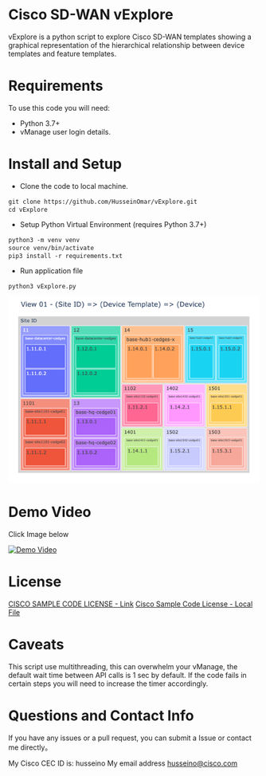 # Cisco SD-WAN vExplore

vExplore is a python script to explore Cisco SD-WAN templates showing a graphical representation of the hierarchical relationship between device templates and feature templates.

# Requirements

To use this code you will need:

- Python 3.7+
- vManage user login details.

# Install and Setup

- Clone the code to local machine.

```
git clone https://github.com/HusseinOmar/vExplore.git
cd vExplore
```

- Setup Python Virtual Environment (requires Python 3.7+)

```
python3 -m venv venv
source venv/bin/activate
pip3 install -r requirements.txt
```

- Run application file

```
python3 vExplore.py
```

![image](https://github.com/HusseinOmar/vExplore/blob/main/newplot.png)

# Demo Video

Click Image below

[![Demo Video](https://img.youtube.com/vi/_H3xIVxV-rQ/0.jpg)](https://www.youtube.com/watch?v=_H3xIVxV-rQ)

# License

[CISCO SAMPLE CODE LICENSE - Link](https://developer.cisco.com/docs/licenses)
[Cisco Sample Code License - Local File](LICENSE)

# Caveats

This script use multithreading, this can overwhelm your vManage, the default wait time between API calls is 1 sec by default. If the code fails in certain steps you will need to increase the timer accordingly.

# Questions and Contact Info

If you have any issues or a pull request, you can submit a Issue or contact me directly。

My Cisco CEC ID is: husseino
My email address husseino@cisco.com
